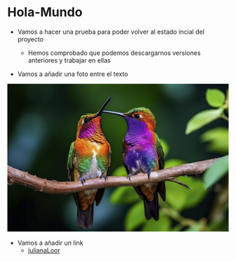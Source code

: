 # Hola-Mundo

- Vamos a hacer una prueba para poder volver al estado incial del proyecto
  - Hemos comprobado que podemos descargarnos versiones anteriores y trabajar en ellas

- Vamos a añadir una foto entre el texto

![Imagen de colibries](Hola_Mundo/colibri.jpg)

- Vamos a añadir un link
  - [julianaLoor](https://github.com/julianaLoor/Hola-Mundo)
